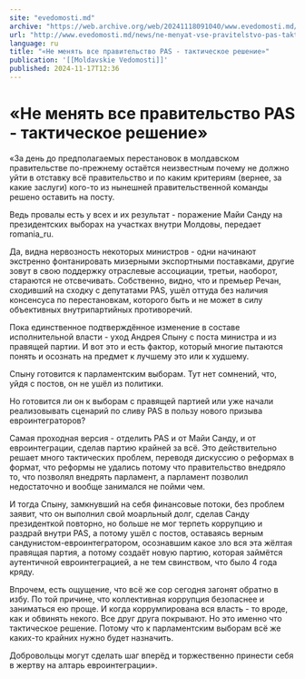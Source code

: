```yaml
---
site: "evedomosti.md"
archive: "https://web.archive.org/web/20241118091040/www.evedomosti.md/news/ne-menyat-vse-pravitelstvo-pas-takticheskoe-reshenie"
url: "http://www.evedomosti.md/news/ne-menyat-vse-pravitelstvo-pas-takticheskoe-reshenie"
language: ru
title: "«Не менять все правительство PAS - тактическое решение»"
publication: '[[Moldavskie Vedomosti]]'
published: 2024-11-17T12:36
---
```


# «Не менять все правительство PAS - тактическое решение»

«За день до предполагаемых перестановок в молдавском правительстве по-прежнему остаётся неизвестным почему не должно уйти в отставку всё правительство и по каким критериям (вернее, за какие заслуги) кого-то из нынешней правительственной команды решено оставить на посту.

Ведь провалы есть у всех и их результат - поражение Майи Санду на президентских выборах на участках внутри Молдовы, передает romania_ru.

Да, видна нервозность некоторых министров - одни начинают экстренно фонтанировать мизерными экспортными поставками, другие зовут в свою поддержку отраслевые ассоциации, третьи, наоборот, стараются не отсвечивать. Собственно, видно, что и премьер Речан, сходивший на сходку с депутатами PAS, ушёл оттуда без наличия консенсуса по перестановкам, которого быть и не может в силу объективных внутрипартийных противоречий.

Пока единственное подтверждённое изменение в составе исполнительной власти - уход Андрея Спыну с поста министра и из правящей партии. И вот это и есть фактор, который многие пытаются понять и осознать на предмет к лучшему это или к худшему.

Спыну готовится к парламентским выборам. Тут нет сомнений, что, уйдя с постов, он не ушёл из политики.

Но готовится ли он к выборам с правящей партией или уже начали реализовывать сценарий по сливу PAS в пользу нового призыва евроинтеграторов?

Самая проходная версия - отделить PAS и от Майи Санду, и от евроинтеграции, сделав партию крайней за всё. Это действительно решает много тактических проблем, переводя дискуссию о реформах в формат, что реформы не удались потому что правительство внедряло то, что позволял внедрять парламент, а парламент позволил недостаточно и вообще занимался не пойми чем.

И тогда Спыну, замкнувший на себя финансовые потоки, без проблем заявит, что он выполнил свой моарльный долг, сделав Санду президенткой повторно, но больше не мог терпеть коррупцию и раздрай внутри PAS, а потому ушёл с постов, оставаясь верным сандунистом-евроинтегратором, осознавшим какое зло вся эта жёлтая правящая партия, а потому создаёт новую партию, которая займётся аутентичной евроинтеграцией, а не тем свинством, что было 4 года кряду.

Впрочем, есть ощущение, что всё же сор сегодня загонят обратно в избу. По той причине, что коллективная коррупция безопаснее и заниматься ею проще. И когда коррумпирована вся власть - то вроде, как и обвинять некого. Все друг друга покрывают. Но это именно что тактическое решение. Потому что к парламентским выборам всё же каких-то крайних нужно будет назначить.

Добровольцы могут сделать шаг вперёд и торжественно принести себя в жертву на алтарь евроинтеграции».